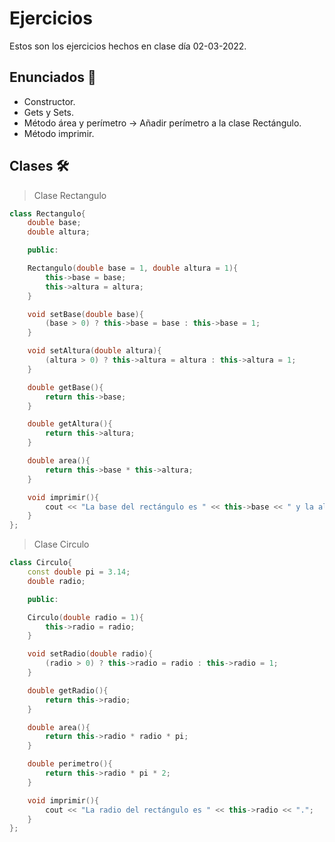 # Ejercicios

Estos son los ejercicios hechos en clase día 02-03-2022.

## Enunciados 📄

* Constructor.
* Gets y Sets.
* Método área y perímetro -> Añadir perímetro a la  clase Rectángulo.
* Método imprimir.

## Clases 🛠

> Clase Rectangulo

```cpp
class Rectangulo{
    double base;
    double altura;

    public:

    Rectangulo(double base = 1, double altura = 1){
        this->base = base;
        this->altura = altura;
    }

    void setBase(double base){
        (base > 0) ? this->base = base : this->base = 1;
    }

    void setAltura(double altura){
        (altura > 0) ? this->altura = altura : this->altura = 1;
    }

    double getBase(){
        return this->base;
    }

    double getAltura(){
        return this->altura;
    }

    double area(){
        return this->base * this->altura;
    }

    void imprimir(){
        cout << "La base del rectángulo es " << this->base << " y la altura es " << this->altura << ".";
    }
};
```

> Clase Circulo

```cpp
class Circulo{
    const double pi = 3.14;
    double radio;

    public:

    Circulo(double radio = 1){
        this->radio = radio;
    }

    void setRadio(double radio){
        (radio > 0) ? this->radio = radio : this->radio = 1;
    }

    double getRadio(){
        return this->radio;
    }

    double area(){
        return this->radio * radio * pi;
    }

    double perimetro(){
        return this->radio * pi * 2;
    }

    void imprimir(){
        cout << "La radio del rectángulo es " << this->radio << ".";
    }
};
```